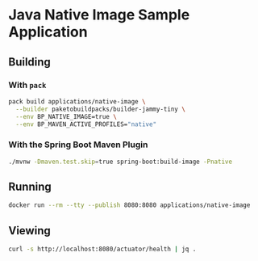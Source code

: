 # Java Native Image Sample Application

## Building

### With `pack`

```bash
pack build applications/native-image \
  --builder paketobuildpacks/builder-jammy-tiny \
  --env BP_NATIVE_IMAGE=true \
  --env BP_MAVEN_ACTIVE_PROFILES="native"
```

### With the Spring Boot Maven Plugin

```bash
./mvnw -Dmaven.test.skip=true spring-boot:build-image -Pnative
```

## Running

```bash
docker run --rm --tty --publish 8080:8080 applications/native-image
```

## Viewing

```bash
curl -s http://localhost:8080/actuator/health | jq .
```
